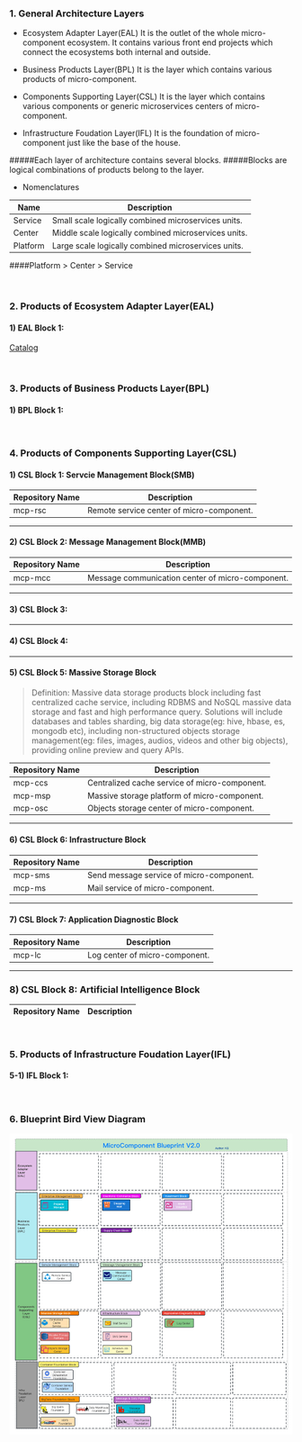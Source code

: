 ### 1. General Architecture Layers

- Ecosystem Adapter Layer(EAL)
  It is the outlet of the whole micro-component ecosystem. It contains various front end projects which connect the ecosystems both internal and outside.

- Business Products Layer(BPL)
  It is the layer which contains various products of micro-component.

- Components Supporting Layer(CSL)
  It is the layer which contains various components or generic microservices centers of micro-component.

- Infrastructure Foudation Layer(IFL)
  It is the foundation of micro-component just like the base of the house.

#####Each layer of architecture contains several blocks.
#####Blocks are logical combinations of products belong to the layer.

- Nomenclatures

| Name     | Description                                          |
| -------- | ---------------------------------------------------- |
| Service  | Small scale logically combined microservices units.  |
| Center   | Middle scale logically combined microservices units. |
| Platform | Large scale logically combined microservices units.  |

####Platform > Center > Service

&nbsp;

### 2. Products of Ecosystem Adapter Layer(EAL)

#### 1) EAL Block 1:

[Catalog](EAL/Catalog.md)

&nbsp;

### 3. Products of Business Products Layer(BPL)

#### 1) BPL Block 1:



&nbsp;

### 4. Products of Components Supporting Layer(CSL)

#### 1) CSL Block 1: Servcie Management Block(SMB)

| Repository Name | Description                               |
| --------------- | ----------------------------------------- |
| mcp-rsc         | Remote service center of micro-component. |

<hr>

#### 2) CSL Block 2: Message Management Block(MMB)

| Repository Name | Description                                      |
| --------------- | ------------------------------------------------ |
| mcp-mcc         | Message communication center of micro-component. |

<hr>

#### 3) CSL Block 3: 

<hr>

#### 4) CSL Block 4:

<hr>

#### 5) CSL Block 5: Massive Storage Block

> Definition: Massive data storage products block including fast centralized cache service, including RDBMS and NoSQL massive data storage and fast and high performance query. Solutions will include databases and tables sharding, big data storage(eg: hive, hbase, es, mongodb etc), including non-structured objects storage management(eg: files, images, audios, videos and other big objects), providing online preview and query APIs.

| Repository Name | Description                                          |
| --------------- | ---------------------------------------------------- |
| mcp-ccs | Centralized cache service of micro-component. |
| mcp-msp         | Massive storage platform of micro-component.          |
| mcp-osc        | Objects storage center of micro-component. |

<hr>

#### 6) CSL Block 6: Infrastructure Block

| Repository Name | Description                              |
| --------------- | ---------------------------------------- |
| mcp-sms         | Send message service of micro-component. |
| mcp-ms          | Mail service of micro-component.         |

<hr>

#### 7) CSL Block 7: Application Diagnostic Block

| Repository Name | Description                    |
| --------------- | ------------------------------ |
| mcp-lc          | Log center of micro-component. |

<hr>

### 8) CSL Block 8: Artificial Intelligence Block

| Repository Name | Description |
| --------------- | ----------- |

&nbsp;

### 5. Products of Infrastructure Foudation Layer(IFL)

#### 5-1) IFL Block 1:

&nbsp;

### 6. Blueprint Bird View Diagram

![MicroComponent Blueprint V2.0](BluePrintV2.png)
